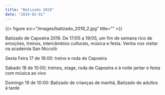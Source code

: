 ```yaml
---
title: "Batizado 2019"
date: "2019-03-01"
---
```


{{< figure src="/images/batizado_2019_2.jpg" title="" >}}

Batizado de Capoeira 2019.
De 17/05 a 19/05, um fim de semana rico de emoções, treinos, intercâmbios culturais, música e festa. Venha nos visitar na academia San Niccolò

Sexta Feira 17 de 18:00: treino e roda de Capoeira

Sabado 18 de 10:00; treinos, stage, roda de Capoeira e à noite jantar e festa com música ao vivo

Domingo 19 de 10:00: Batizado de crianças de manhã, Batizado de adultos à tarde
